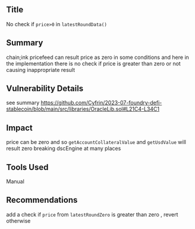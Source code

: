 ## Title

No check if `price>0` in `latestRoundData()`

## Summary

chain;ink pricefeed can result price as zero in some conditions and here in the implementation there is no check if price is greater than zero or not causing inappropriate result

## Vulnerability Details

see summary
https://github.com/Cyfrin/2023-07-foundry-defi-stablecoin/blob/main/src/libraries/OracleLib.sol#L21C4-L34C1

## Impact

price can be zero and so `getAccountCollateralValue` and `getUsdValue` will result zero breaking dscEngine at many places

## Tools Used

Manual

## Recommendations

add a check if `price` from `latestRoundZero` is greater than zero , revert otherwise
